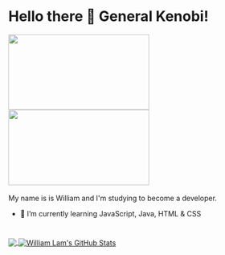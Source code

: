 # Hello there 👋 General Kenobi!

<div>
<img src="https://media.giphy.com/media/xTiIzJSKB4l7xTouE8/giphy.gif" width="280" height="150" />
<img src="https://media.giphy.com/media/8JTFsZmnTR1Rs1JFVP/giphy.gif" width="280" height="150" />
</div>

<br/>
My name is is William and I'm studying to become a developer.

- 🌱 I’m currently learning JavaScript, Java, HTML & CSS

#

<a href="https://github.com/WilliamLam94">
  <img align="center" src="https://github-readme-stats.vercel.app/api/top-langs/?username=WilliamLam94&title_color=fb8500&line_height=32&text_color=c9cacc&icon_color=fb8500&bg_color=001d3d&langs_count=3" />
</a>
<a href="https://github.com/WilliamLam94">
  <img align="center" src="https://github-readme-stats.vercel.app/api?username=WilliamLam94&show_icons=true&line_height=27&count_private=true&title_color=fb8500&text_color=c9cacc&icon_color=fb8500&bg_color=001d3d" alt="William Lam's GitHub Stats" />
</a>
